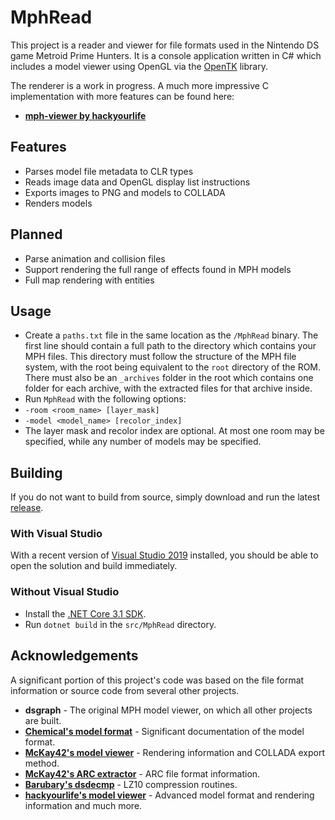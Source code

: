 # MphRead
This project is a reader and viewer for file formats used in the Nintendo DS game Metroid Prime Hunters. It is a console application written in C# which includes a model viewer using OpenGL via the [OpenTK](https://github.com/opentk/opentk) library.

The renderer is a work in progress. A much more impressive C implementation with more features can be found here:
- **[mph-viewer by hackyourlife](https://github.com/hackyourlife/mph-viewer)**

## Features
- Parses model file metadata to CLR types
- Reads image data and OpenGL display list instructions
- Exports images to PNG and models to COLLADA
- Renders models

## Planned
- Parse animation and collision files
- Support rendering the full range of effects found in MPH models
- Full map rendering with entities

## Usage

- Create a `paths.txt` file in the same location as the `/MphRead` binary. The first line should contain a full path to the directory which contains your MPH files. This directory must follow the structure of the MPH file system, with the root being equivalent to the `root` directory of the ROM. There must also be an `_archives` folder in the root which contains one folder for each archive, with the extracted files for that archive inside.
- Run `MphRead` with the following options:
- `-room <room_name> [layer_mask]`
- `-model <model_name> [recolor_index]`
- The layer mask and recolor index are optional. At most one room may be specified, while any number of models may be specified.

## Building

If you do not want to build from source, simply download and run the latest [release](https://github.com/NoneGiven/MphRead/releases).

### With Visual Studio

With a recent version of [Visual Studio 2019](https://visualstudio.microsoft.com/vs/) installed, you should be able to open the solution and build immediately.

### Without Visual Studio

- Install the [.NET Core 3.1 SDK](https://dotnet.microsoft.com/download/dotnet-core/3.1).
- Run `dotnet build` in the `src/MphRead` directory.

## Acknowledgements

A significant portion of this project's code was based on the file format information or source code from several other projects.

- **dsgraph** - The original MPH model viewer, on which all other projects are built.
- **[Chemical's model format](https://gitlab.com/ch-mcl/metroid-prime-hunters-file-document/-/blob/master/Model/BinModel.md)** - Significant documentation of the model format.
- **[McKay42's model viewer](https://github.com/McKay42/mph-model-viewer)** - Rendering information and COLLADA export method.
- **[McKay42's ARC extractor](https://github.com/McKay42/mph-arc-extractor)** - ARC file format information.
- **[Barubary's dsdecmp](https://github.com/Barubary/dsdecmp)** - LZ10 compression routines.
- **[hackyourlife's model viewer](https://github.com/hackyourlife/mph-viewer)** - Advanced model format and rendering information and much more.
